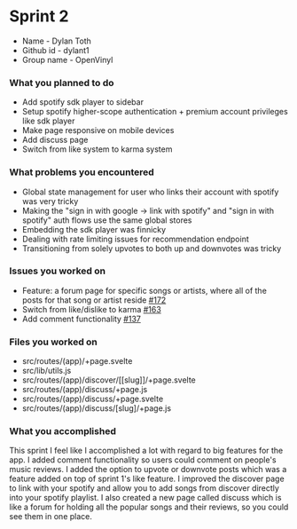 # Sprint 2

- Name - Dylan Toth
- Github id - dylant1
- Group name - OpenVinyl

### What you planned to do

- Add spotify sdk player to sidebar
- Setup spotify higher-scope authentication + premium account privileges like sdk player
- Make page responsive on mobile devices
- Add discuss page
- Switch from like system to karma system

### What problems you encountered

- Global state management for user who links their account with spotify was very tricky
- Making the "sign in with google -> link with spotify" and "sign in with spotify" auth flows use the same global stores
- Embedding the sdk player was finnicky
- Dealing with rate limiting issues for recommendation endpoint
- Transitioning from solely upvotes to both up and downvotes was tricky

### Issues you worked on

- Feature: a forum page for specific songs or artists, where all of the posts for that song or artist reside [#172](https://github.com/utk-cs340-fall24/OpenVinyl/issues/172)
- Switch from like/dislike to karma [#163](https://github.com/utk-cs340-fall24/OpenVinyl/issues/163)
- Add comment functionality [#137](https://github.com/utk-cs340-fall24/OpenVinyl/issues/137)


### Files you worked on

- src/routes/(app)/+page.svelte
- src/lib/utils.js
- src/routes/(app)/discover/[[slug]]/+page.svelte
- src/routes/(app)/discuss/+page.js
- src/routes/(app)/discuss/+page.svelte
- src/routes/(app)/discuss/[slug]/+page.js

### What you accomplished

This sprint I feel like I accomplished a lot with regard to big features for the app. I added comment functionality so users could comment on people's music reviews. I added the option to upvote or downvote posts which was a feature added on top of sprint 1's like feature. I improved the discover page to link with your spotify and allow you to add songs from discover directly into your spotify playlist. I also created a new page called discuss which is like a forum for holding all the popular songs and their reviews, so you could see them in one place.
